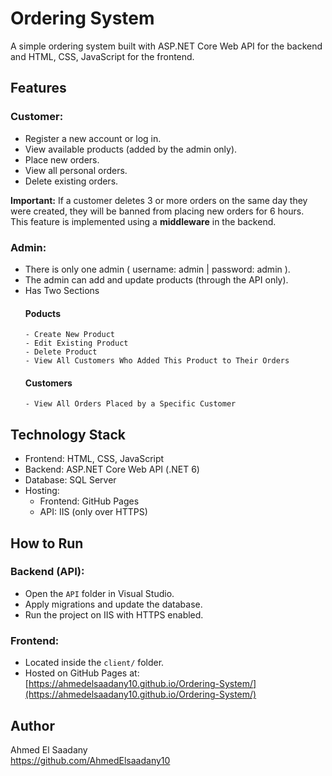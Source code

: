 # Ordering System

A simple ordering system built with ASP.NET Core Web API for the backend and HTML, CSS, JavaScript for the frontend.

## Features

### Customer:
- Register a new account or log in.
- View available products (added by the admin only).
- Place new orders.
- View all personal orders.
- Delete existing orders.

**Important:** If a customer deletes 3 or more orders on the same day they were created, they will be banned from placing new orders for 6 hours.  
This feature is implemented using a **middleware** in the backend.

### Admin:
- There is only one admin ( username: admin | password: admin ).
- The admin can add and update products (through the API only).
- Has Two Sections
    #### Poducts
      - Create New Product
      - Edit Existing Product 
      - Delete Product 
      - View All Customers Who Added This Product to Their Orders

    #### Customers
      - View All Orders Placed by a Specific Customer

## Technology Stack

- Frontend: HTML, CSS, JavaScript
- Backend: ASP.NET Core Web API (.NET 6)
- Database: SQL Server
- Hosting:
  - Frontend: GitHub Pages
  - API: IIS (only over HTTPS)

## How to Run

### Backend (API):
- Open the `API` folder in Visual Studio.
- Apply migrations and update the database.
- Run the project on IIS with HTTPS enabled.

### Frontend:
- Located inside the `client/` folder.
- Hosted on GitHub Pages at:
  [https://ahmedelsaadany10.github.io/Ordering-System/](https://ahmedelsaadany10.github.io/Ordering-System/)

## Author

Ahmed El Saadany  
https://github.com/AhmedElsaadany10


